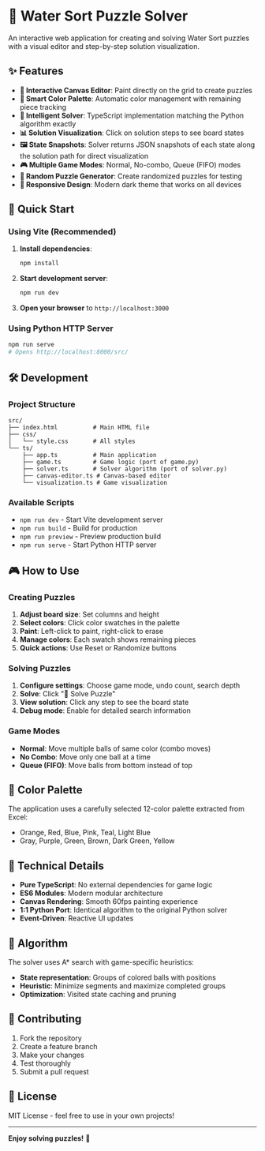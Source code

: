 # 🧪 Water Sort Puzzle Solver

An interactive web application for creating and solving Water Sort puzzles with a visual editor and step-by-step solution visualization.

## ✨ Features

- **🎨 Interactive Canvas Editor**: Paint directly on the grid to create puzzles
- **🎯 Smart Color Palette**: Automatic color management with remaining piece tracking
- **🧠 Intelligent Solver**: TypeScript implementation matching the Python algorithm exactly
- **📊 Solution Visualization**: Click on solution steps to see board states
- **🖼️ State Snapshots**: Solver returns JSON snapshots of each state along the solution path for direct visualization
- **🎮 Multiple Game Modes**: Normal, No-combo, Queue (FIFO) modes
- **🎲 Random Puzzle Generator**: Create randomized puzzles for testing
- **📱 Responsive Design**: Modern dark theme that works on all devices

## 🚀 Quick Start

### Using Vite (Recommended)

1. **Install dependencies**:
   ```bash
   npm install
   ```

2. **Start development server**:
   ```bash
   npm run dev
   ```

3. **Open your browser** to `http://localhost:3000`

### Using Python HTTP Server

```bash
npm run serve
# Opens http://localhost:8000/src/
```

## 🛠️ Development

### Project Structure

```
src/
├── index.html          # Main HTML file
├── css/
│   └── style.css       # All styles
└── ts/
    ├── app.ts          # Main application
    ├── game.ts         # Game logic (port of game.py)
    ├── solver.ts       # Solver algorithm (port of solver.py)
    ├── canvas-editor.ts # Canvas-based editor
    └── visualization.ts # Game visualization
```

### Available Scripts

- `npm run dev` - Start Vite development server
- `npm run build` - Build for production
- `npm run preview` - Preview production build
- `npm run serve` - Start Python HTTP server

## 🎮 How to Use

### Creating Puzzles

1. **Adjust board size**: Set columns and height
2. **Select colors**: Click color swatches in the palette
3. **Paint**: Left-click to paint, right-click to erase
4. **Manage colors**: Each swatch shows remaining pieces
5. **Quick actions**: Use Reset or Randomize buttons

### Solving Puzzles

1. **Configure settings**: Choose game mode, undo count, search depth
2. **Solve**: Click "🚀 Solve Puzzle"
3. **View solution**: Click any step to see the board state
4. **Debug mode**: Enable for detailed search information

### Game Modes

- **Normal**: Move multiple balls of same color (combo moves)
- **No Combo**: Move only one ball at a time  
- **Queue (FIFO)**: Move balls from bottom instead of top

## 🎯 Color Palette

The application uses a carefully selected 12-color palette extracted from Excel:
- Orange, Red, Blue, Pink, Teal, Light Blue
- Gray, Purple, Green, Brown, Dark Green, Yellow

## 🔧 Technical Details

- **Pure TypeScript**: No external dependencies for game logic
- **ES6 Modules**: Modern modular architecture
- **Canvas Rendering**: Smooth 60fps painting experience
- **1:1 Python Port**: Identical algorithm to the original Python solver
- **Event-Driven**: Reactive UI updates

## 📝 Algorithm

The solver uses A* search with game-specific heuristics:
- **State representation**: Groups of colored balls with positions
- **Heuristic**: Minimize segments and maximize completed groups
- **Optimization**: Visited state caching and pruning

## 🤝 Contributing

1. Fork the repository
2. Create a feature branch
3. Make your changes
4. Test thoroughly
5. Submit a pull request

## 📄 License

MIT License - feel free to use in your own projects!

---

**Enjoy solving puzzles!** 🎉